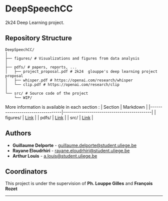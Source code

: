 # DeepSpeechCC
2k24 Deep Learning project.

## Repository Structure
```
DeepSpeechCC/
│
├── figures/ # Visualizations and figures from data analysis
│
├── pdfs/ # papers, reports, ...
│   ├── project_proposal.pdf # 2k24  glouppe's deep learning project proposal
│   ├── whisper.pdf # https://openai.com/research/whisper
│   └── clip.pdf # https://openai.com/research/clip
│
└── src/ # Source code of the project
    └── WIP/
```
More information is available in each section :
| Section                          | Markdown                                   |
|----------------------------------|--------------------------------------------|
| figures/                         | [Link](figures/FIGURES.md)                 |
| pdfs/                            | [Link](pdfs/PDFS.md)                       |
| src/                             | [Link](src/SRC.md)                         |

## Authors
- **Guillaume Delporte** -  guillaume.delporte@student.uliege.be
- **Rayane Eloudrhiri** - rayane.eloudrhiri@student.uliege.be
- **Arthur Louis** - a.louis@student.uliege.be
  
## Coordinators
This project is under the supervision of **Ph. Louppe Gilles** and **François Rozet**

---

